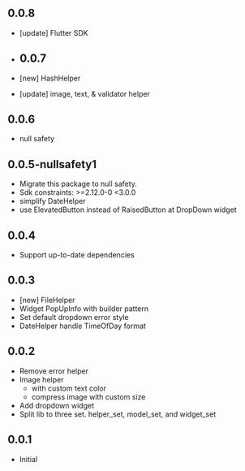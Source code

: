## 0.0.8
* [update] Flutter SDK

* ## 0.0.7
* [new] HashHelper
* [update] image, text, & validator helper

## 0.0.6
* null safety

## 0.0.5-nullsafety1
* Migrate this package to null safety.
* Sdk constraints: >=2.12.0-0 <3.0.0
* simplify DateHelper
* use ElevatedButton instead of RaisedButton at DropDown widget

## 0.0.4
* Support up-to-date dependencies

## 0.0.3
* [new] FileHelper
* Widget PopUpInfo with builder pattern
* Set default dropdown error style
* DateHelper handle TimeOfDay format

## 0.0.2
* Remove error helper
* Image helper
  * with custom text color
  * compress image with custom size
* Add dropdown widget
* Split lib to three set. helper_set, model_set, and widget_set

## 0.0.1
* Initial